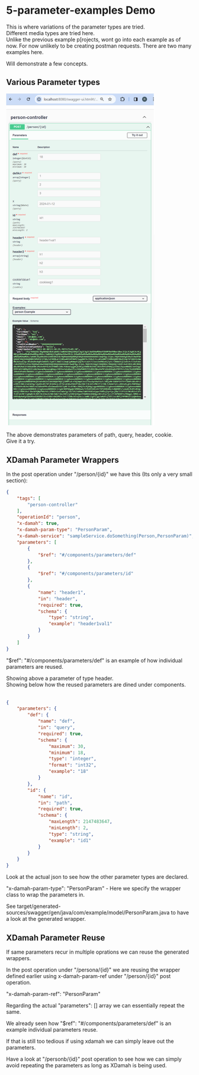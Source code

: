 # 5-parameter-examples Demo #


This is where variations of the parameter types are tried.  
Different media types are tried here.   
Unlike the previous example p[rojects, wont go into each example as of now. For now unlikely to be creating postman requests. There are two many examples here.  

Will demonstrate a few concepts.   

## Various Parameter types ##

<img src="imgs/screen01.png" alt="paramter types" width="400"/>  

The above demonstrates parameters of path, query, header, cookie.   
Give it a try.  



## XDamah Parameter Wrappers ##

In the post operation under "/person/{id}" we have this (Its only a very small section):

```json
{
	"tags": [
		"person-controller"
	],
	"operationId": "person",
	"x-damah": true,
	"x-damah-param-type": "PersonParam",
	"x-damah-service": "sampleService.doSomething(Person,PersonParam)",
	"parameters": [
		{
			"$ref": "#/components/parameters/def"
		},
		{
			"$ref": "#/components/parameters/id"
		},
		{
			"name": "header1",
			"in": "header",
			"required": true,
			"schema": {
				"type": "string",
				"example": "header1val1"
			}
		}
	]
}


```

"$ref": "#/components/parameters/def" is an example of how individual parameters are reused.  

Showing above a parameter of type header.   
Showing below how the reused parameters are dined under components.  

```json   

{
	"parameters": {
		"def": {
			"name": "def",
			"in": "query",
			"required": true,
			"schema": {
				"maximum": 30,
				"minimum": 18,
				"type": "integer",
				"format": "int32",
				"example": "18"
			}
		},
		"id": {
			"name": "id",
			"in": "path",
			"required": true,
			"schema": {
				"maxLength": 2147483647,
				"minLength": 2,
				"type": "string",
				"example": "id1"
			}
		}
	}
}


```
Look at the actual json to see how the other parameter types are declared.  


"x-damah-param-type": "PersonParam" - Here we specify the wrapper class to wrap the parameters in.  

See target/generated-sources/swagger/gen/java/com/example/model/PersonParam.java to have a look at the generated wrapper.  


## XDamah Parameter Reuse ##

If same parameters recur in multiple oprations we can reuse the generated wrappers.

In the post operation under "/persona/{id}" we are reusing the wrapper defined earlier using x-damah-param-ref under "/person/{id}" post operation.       

"x-damah-param-ref": "PersonParam"   

Regarding the actual "parameters": [] array we can essentially repeat the same.   

We already seen how "$ref": "#/components/parameters/def" is an example individual parameters reuse.  

If that is still too tedious if using xdamah we can simply leave out the parameters. 

Have a look at "/personb/{id}" post operation to see how we can simply avoid repeating the parameters as long as XDamah is being used.   



